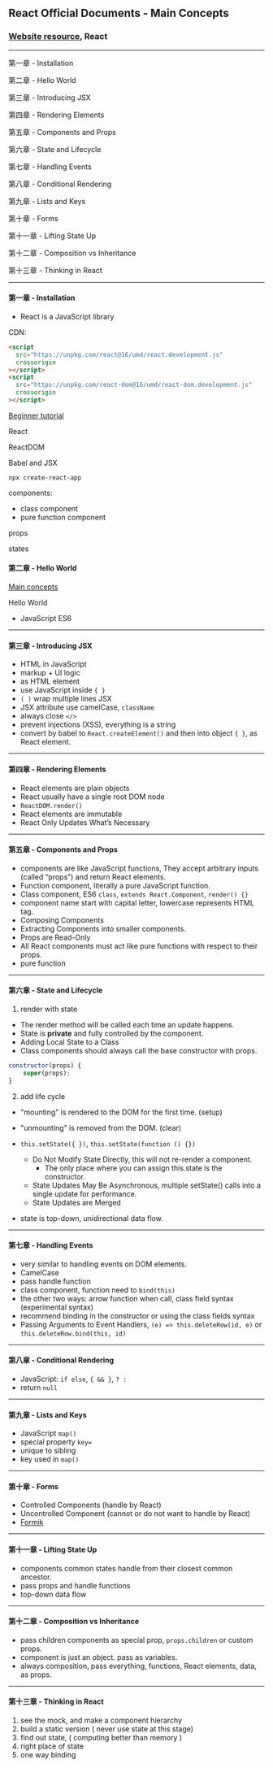 ## React Official Documents - Main Concepts

### [Website resource](https://reactjs.org/docs/hello-world.html), React

---

第一章 - Installation

第二章 - Hello World

第三章 - Introducing JSX

第四章 - Rendering Elements

第五章 - Components and Props

第六章 - State and Lifecycle

第七章 - Handling Events

第八章 - Conditional Rendering

第九章 - Lists and Keys

第十章 - Forms

第十一章 - Lifting State Up

第十二章 - Composition vs Inheritance

第十三章 - Thinking in React

---

#### 第一章 - Installation

- React is a JavaScript library

CDN:

```html
<script
  src="https://unpkg.com/react@16/umd/react.development.js"
  crossorigin
></script>
<script
  src="https://unpkg.com/react-dom@16/umd/react-dom.development.js"
  crossorigin
></script>
```

[Beginner tutorial](https://www.taniarascia.com/getting-started-with-react/)

React

ReactDOM

Babel and JSX

`npx create-react-app`

components:

- class component
- pure function component

props

states

#### 第二章 - Hello World

[Main concepts](https://reactjs.org/docs/hello-world.html)

Hello World

- JavaScript ES6

---

#### 第三章 - Introducing JSX

- HTML in JavaScript
- markup + UI logic
- as HTML element
- use JavaScript inside `{ }`
- `( )` wrap multiple lines JSX
- JSX attribute use camelCase, `className`
- always close `</>`
- prevent injections (XSS), everything is a string
- convert by babel to `React.createElement()` and then into object `{ }`, as React element.

---

#### 第四章 - Rendering Elements

- React elements are plain objects
- React usually have a single root DOM node
- `ReactDOM.render()`
- React elements are immutable
- React Only Updates What’s Necessary

---

#### 第五章 - Components and Props

- components are like JavaScript functions, They accept arbitrary inputs (called “props”) and return React elements.
- Function component, literally a pure JavaScript function.
- Class component, ES6 `class`, `extends React.Component`, `render() {}`
- component name start with capital letter, lowercase represents HTML tag.
- Composing Components
- Extracting Components into smaller components.
- Props are Read-Only
- All React components must act like pure functions with respect to their props.
- pure function

---

#### 第六章 - State and Lifecycle

1. render with state

- The render method will be called each time an update happens.
- State is **private** and fully controlled by the component.
- Adding Local State to a Class
- Class components should always call the base constructor with props.

```JavaScript
constructor(props) {
    super(props);
}
```

2. add life cycle

- "mounting" is rendered to the DOM for the first time. (setup)
- "unmounting" is removed from the DOM. (clear)
- `this.setState({ })`, `this.setState(function () {})`

  - Do Not Modify State Directly, this will not re-render a component.
    - The only place where you can assign this.state is the constructor.
  - State Updates May Be Asynchronous, multiple setState() calls into a single update for performance.
  - State Updates are Merged

- state is top-down, unidirectional data flow.

---

#### 第七章 - Handling Events

- very similar to handling events on DOM elements.
- CamelCase
- pass handle function
- class component, function need to `bind(this)`
- the other two ways: arrow function when call, class field syntax (experimental syntax)
- recommend binding in the constructor or using the class fields syntax
- Passing Arguments to Event Handlers, `(e) => this.deleteRow(id, e)` or `this.deleteRow.bind(this, id)`

---

#### 第八章 - Conditional Rendering

- JavaScript: `if else`, `{ && }`, `? :`
- return `null`

---

#### 第九章 - Lists and Keys

- JavaScript `map()`
- special property `key=`
- unique to sibling
- key used in `map()`

---

#### 第十章 - Forms

- Controlled Components (handle by React)
- Uncontrolled Component (cannot or do not want to handle by React)
- [Formik](https://jaredpalmer.com/formik)

---

#### 第十一章 - Lifting State Up

- components common states handle from their closest common ancestor.
- pass props and handle functions
- top-down data flow

---

#### 第十二章 - Composition vs Inheritance

- pass children components as special prop, `props.children` or custom props.
- component is just an object. pass as variables.
- always composition, pass everything, functions, React elements, data, as props.

---

#### 第十三章 - Thinking in React

1. see the mock, and make a component hierarchy
1. build a static version ( never use state at this stage)
1. find out state, ( computing better than memory )
1. right place of state
1. one way binding
